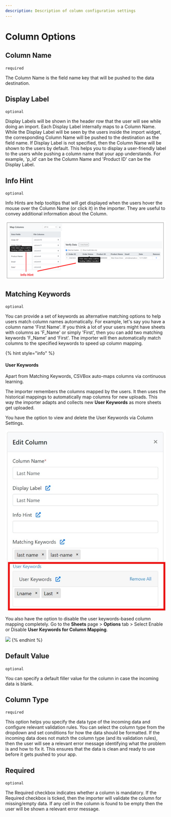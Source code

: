 ```yaml
---
description: Description of column configuration settings
---
```


# Column Options

## Column Name

`required`

The Column Name is the field name key that will be pushed to the data destination.

## Display Label

`optional`

Display Labels will be shown in the header row that the user will see while doing an import. Each Display Label internally maps to a Column Name. While the Display Label will be seen by the users inside the import widget, the corresponding Column Name will be pushed to the destination as the field name. If Display Label is not specified, then the Column Name will be shown to the users by default. This helps you to display a user-friendly label to the users while pushing a column name that your app understands. For example, 'p\_id' can be the Column Name and 'Product ID' can be the Display Label.

## Info Hint

`optional`

Info Hints are help tooltips that will get displayed when the users hover the mouse over the Column Name (or click it) in the importer. They are useful to convey additional information about the Column.

![Info Hint](../.gitbook/assets/infohints.png)

## Matching Keywords

`optional`

You can provide a set of keywords as alternative matching options to help users match column names automatically. For example, let's say you have a column name 'First Name'. If you think a lot of your users might have sheets with columns as 'F\_Name' or simply 'First', then you can add two matching keywords 'F\_Name' and 'First'. The importer will then automatically match columns to the specified keywords to speed up column mapping.

{% hint style="info" %}
#### **User Keywords**

Apart from Matching Keywords, CSVBox auto-maps columns via continuous learning.

The importer remembers the columns mapped by the users.  It then uses the historical mappings to automatically map columns for new uploads. This way the importer adapts and collects new **User Keywords** as more sheets get uploaded.

You have the option to view and delete the User Keywords via Column Settings.

![](<../.gitbook/assets/user keywords.jpg>)

You also have the option to disable the user keywords-based column mapping completely. Go to the **Sheets** page > **Options** tab > Select Enable or Disable **User Keywords for Column Mapping**.&#x20;

![](../.gitbook/assets/user\_keywords.jpg)
{% endhint %}

## Default Value

`optional`

You can specify a default filler value for the column in case the incoming data is blank.

## Column Type

`required`

This option helps you specify the data type of the incoming data and configure relevant validation rules. You can select the column type from the dropdown and set conditions for how the data should be formatted. If the incoming data does not match the column type (and its validation rules), then the user will see a relevant error message identifying what the problem is and how to fix it. This ensures that the data is clean and ready to use before it gets pushed to your app.

## Required

`optional`

The Required checkbox indicates whether a column is mandatory. If the Required checkbox is ticked, then the importer will validate the column for missing/empty data. If any cell in the column is found to be empty then the user will be shown a relevant error message.
